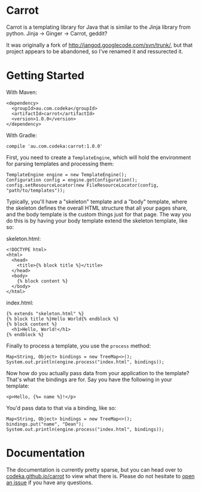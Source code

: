 Carrot
======

Carrot is a templating library for Java that is similar to the Jinja library from python. Jinja -> Ginger -> Carrot, geddit?


It was originally a fork of http://jangod.googlecode.com/svn/trunk/, but that project appears to be abandoned, so I've renamed it and ressurected it.

Getting Started
===============

With Maven:

    <dependency>
      <groupId>au.com.codeka</groupId>
      <artifactId>carrot</artifactId>
      <version>1.0.0</version>
    </dependency>

With Gradle:

    compile 'au.com.codeka:carrot:1.0.0'

First, you need to create a `TemplateEngine`, which will hold the environment for parsing templates and processing them:

    TemplateEngine engine = new TemplateEngine();
    Configuration config = engine.getConfiguration();
    config.setResourceLocator(new FileResourceLocator(config, "path/to/templates"));

Typically, you'll have a "skeleton" template and a "body" template, where the skeleton defines the overall HTML structure that all your pages share, and the body template is the custom things just for that page. The way you do this is by having your body template extend the skeleton template, like so:

skeleton.html:

    <!DOCTYPE html>
    <html>
      <head>
        <title>{% block title %}</title>
      </head>
      <body>
        {% block content %}
      </body>
    </html>

index.html:

    {% extends "skeleton.html" %}
    {% block title %}Hello World{% endblock %}
    {% block content %}
      <h1>Hello, World!</h1>
    {% endblock %}

Finally to process a template, you use the `process` method:

    Map<String, Object> bindings = new TreeMap<>();
    System.out.println(engine.process("index.html", bindings));

Now how do you actually pass data from your application to the template? That's what the bindings are for. Say you have the following in your template:

    <p>Hello, {%= name %}!</p>

You'd pass data to that via a binding, like so:

    Map<String, Object> bindings = new TreeMap<>();
    bindings.put("name", "Dean");
    System.out.println(engine.process("index.html", bindings));

Documentation
=============

The documentation is currently pretty sparse, but you can head over to [codeka.github.io/carrot](http://codeka.github.io/carrot/) to view what there is. Please do not hesitate to [open an issue](https://github.com/codeka/carrot/issues/new) if you have any questions.
